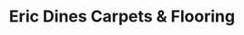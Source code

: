 ---
title: "Eric Dines Carpets & Flooring"
url: /ipswich/eric-dines-carpets-und-flooring/
shop: Teppiche
---